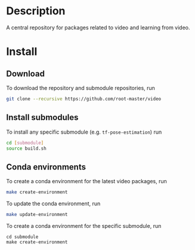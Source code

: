 # Description
A central repository for packages related to video and learning from video.

# Install

## Download
To download the repository and submodule repositories, run
```bash
git clone --recursive https://github.com/root-master/video
```

## Install submodules
To install any specific submodule (e.g. `tf-pose-estimation`) run 
```bash
cd [submodule]
source build.sh
```

## Conda environments
To create a conda environment for the latest video packages, run
```bash
make create-environment
```

To update the conda environment, run 
```bash
make update-environment
```

To create a conda environment for the specific submodule, run
```
cd submodule
make create-environment
```
